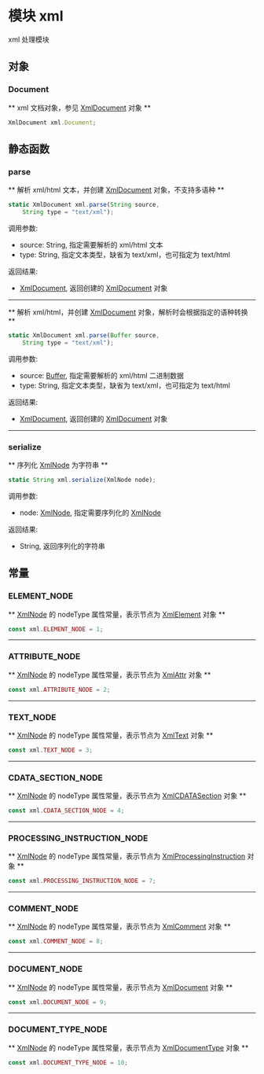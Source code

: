 # 模块 xml
xml 处理模块

## 对象
        
### Document
** xml 文档对象，参见 [XmlDocument](../../object/ifs/XmlDocument.md) 对象 **

```JavaScript
XmlDocument xml.Document;
```

## 静态函数
        
### parse
** 解析 xml/html 文本，并创建 [XmlDocument](../../object/ifs/XmlDocument.md) 对象，不支持多语种 **

```JavaScript
static XmlDocument xml.parse(String source,
    String type = "text/xml");
```

调用参数:
* source: String, 指定需要解析的 xml/html 文本
* type: String, 指定文本类型，缺省为 text/xml，也可指定为 text/html

返回结果:
* [XmlDocument](../../object/ifs/XmlDocument.md), 返回创建的 [XmlDocument](../../object/ifs/XmlDocument.md) 对象

--------------------------
** 解析 xml/html，并创建 [XmlDocument](../../object/ifs/XmlDocument.md) 对象，解析时会根据指定的语种转换 **

```JavaScript
static XmlDocument xml.parse(Buffer source,
    String type = "text/xml");
```

调用参数:
* source: [Buffer](../../object/ifs/Buffer.md), 指定需要解析的 xml/html 二进制数据
* type: String, 指定文本类型，缺省为 text/xml，也可指定为 text/html

返回结果:
* [XmlDocument](../../object/ifs/XmlDocument.md), 返回创建的 [XmlDocument](../../object/ifs/XmlDocument.md) 对象

--------------------------
### serialize
** 序列化 [XmlNode](../../object/ifs/XmlNode.md) 为字符串 **

```JavaScript
static String xml.serialize(XmlNode node);
```

调用参数:
* node: [XmlNode](../../object/ifs/XmlNode.md), 指定需要序列化的 [XmlNode](../../object/ifs/XmlNode.md)

返回结果:
* String, 返回序列化的字符串

## 常量
        
### ELEMENT_NODE
** [XmlNode](../../object/ifs/XmlNode.md) 的 nodeType 属性常量，表示节点为 [XmlElement](../../object/ifs/XmlElement.md) 对象 **

```JavaScript
const xml.ELEMENT_NODE = 1;
```

--------------------------
### ATTRIBUTE_NODE
** [XmlNode](../../object/ifs/XmlNode.md) 的 nodeType 属性常量，表示节点为 [XmlAttr](../../object/ifs/XmlAttr.md) 对象 **

```JavaScript
const xml.ATTRIBUTE_NODE = 2;
```

--------------------------
### TEXT_NODE
** [XmlNode](../../object/ifs/XmlNode.md) 的 nodeType 属性常量，表示节点为 [XmlText](../../object/ifs/XmlText.md) 对象 **

```JavaScript
const xml.TEXT_NODE = 3;
```

--------------------------
### CDATA_SECTION_NODE
** [XmlNode](../../object/ifs/XmlNode.md) 的 nodeType 属性常量，表示节点为 [XmlCDATASection](../../object/ifs/XmlCDATASection.md) 对象 **

```JavaScript
const xml.CDATA_SECTION_NODE = 4;
```

--------------------------
### PROCESSING_INSTRUCTION_NODE
** [XmlNode](../../object/ifs/XmlNode.md) 的 nodeType 属性常量，表示节点为 [XmlProcessingInstruction](../../object/ifs/XmlProcessingInstruction.md) 对象 **

```JavaScript
const xml.PROCESSING_INSTRUCTION_NODE = 7;
```

--------------------------
### COMMENT_NODE
** [XmlNode](../../object/ifs/XmlNode.md) 的 nodeType 属性常量，表示节点为 [XmlComment](../../object/ifs/XmlComment.md) 对象 **

```JavaScript
const xml.COMMENT_NODE = 8;
```

--------------------------
### DOCUMENT_NODE
** [XmlNode](../../object/ifs/XmlNode.md) 的 nodeType 属性常量，表示节点为 [XmlDocument](../../object/ifs/XmlDocument.md) 对象 **

```JavaScript
const xml.DOCUMENT_NODE = 9;
```

--------------------------
### DOCUMENT_TYPE_NODE
** [XmlNode](../../object/ifs/XmlNode.md) 的 nodeType 属性常量，表示节点为 [XmlDocumentType](../../object/ifs/XmlDocumentType.md) 对象 **

```JavaScript
const xml.DOCUMENT_TYPE_NODE = 10;
```

